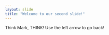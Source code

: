 ```yaml
---
layout: slide
title: "Welcome to our second slide!"
---
```

Think Mark, THINK!
Use the left arrow to go back!
